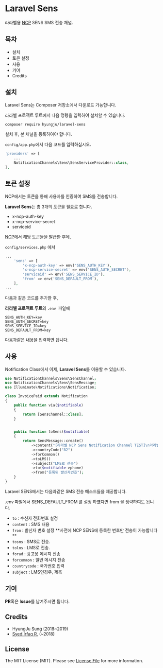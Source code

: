 # Laravel Sens

라라벨용 [NCP](https://www.ncloud.com/) SENS SMS 전송 채널.



## 목차

- 설치
- 토큰 설정
- 사용
- 기여
- Credits



## 설치

Laravel Sens는 Composer 저장소에서 다운로드 가능합니다.

라라벨 프로젝트 루트에서 다음 명령을 입력하여 설치할 수 있습니다.

```bash
composer require hyungju/laravel-sens
```



설치 후, 본 채널을 등록하여야 합니다.

`config/app.php`에서 다음 코드를 입력하십시오.

```php
'providers' => [
    ...
    NotificationChannels\Sens\SensServiceProvider::class,
],
```



## 토큰 설정

NCP에서는 토큰을 통해 사용자를 인증하여 SMS를 전송합니다.

**Laravel Sens**는 총 3개의 토큰을 필요로 합니다.

- x-ncp-auth-key
- x-ncp-service-secret
- serviceid

[NCP](https://www.ncloud.com/)에서 해당 토큰들을 발급한 후에, 

`config/services.php` 에서

```php
...
    'sens' => [
        'x-ncp-auth-key' => env('SENS_AUTH_KEY'),
        'x-ncp-service-secret' => env('SENS_AUTH_SECRET'),
        'serviceid' => env('SENS_SERVICE_ID'),
        'from' => env('SENS_DEFAULT_FROM'),
    ],
...
```

다음과 같은 코드를 추가한 후, 

**라라벨 프로젝트 루트**의 `.env `파일에 

```
SENS_AUTH_KEY=key
SENS_AUTH_SECRET=key
SENS_SERVICE_ID=key
SENS_DEFAULT_FROM=key
```

다음과같은 내용을 입력하면 됩니다.



## 사용

Notification Class에서 이제, **Laravel Sens**를 이용할 수 있습니다.

```php
use NotificationChannels\Sens\SensChannel;
use NotificationChannels\Sens\SensMessage;
use Illuminate\Notifications\Notification;

class InvoicePaid extends Notification
{
    public function via($notifiable)
    {
        return [SensChannel::class];
    }


    public function toSens($notifiable)
    {
        return SensMessage::create()
            ->content("[라라벨 NCP Sens Notification Channel TEST]\n라라벨의 네이버 클라우드 플랫폼 SENS 채널 테스트입니다. 이 문자는 ".$notifiable->name." 유저에게 발송되었습니다.")
            ->countryCode("82")
            ->forCommon()
            ->toLMS()
            ->subject("LMS로 전송")
            ->to($notifiable->phone)
            ->from("등록된 발신자번호");
    } 
}
```



Laravel SENS에서는 다음과같은 SMS 전송 메소드들을 제공합니다.

.env 파일에서 SENS_DEFAULT_FROM 를 설정 하였다면 from 을 생략하여도 됩니다. 

- `to` : 수신자 전화번호 설정
- `content` : SMS 내용
- `from` : 발신자 번호 설정 **사전에 NCP SENS에 등록한 번호만 전송이 가능합니다 **
- `tosms` : SMS로 전송. 
- `tolms` : LMS로 전송. 
- `forad` : 광고용 메시지 전송
- `forcommon` : 일반 메시지 전송
- `countrycode` : 국가번호 입력
- `subject` : LMS인경우, 제목



## 기여

**PR**혹은 **Issue**를 남겨주시면 됩니다. 



## Credits
- HyungJu Sung (2018~2019)
- [Syed Irfaq R.](https://github.com/irazasyed) (~2018)



## License

The MIT License (MIT). Please see [License File](https://github.com/HyungJu/laravel-sens/blob/master/LICENSE.md) for more information.
